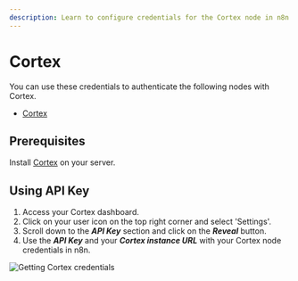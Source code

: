 ```yaml
---
description: Learn to configure credentials for the Cortex node in n8n
---
```

# Cortex

You can use these credentials to authenticate the following nodes with Cortex.
- [Cortex](../../nodes-library/nodes/Cortex/README.md)

## Prerequisites

Install [Cortex](https://github.com/TheHive-Project/CortexDocs/blob/master/installation/install-guide.md) on your server.

## Using API Key

1. Access your Cortex dashboard.
2. Click on your user icon on the top right corner and select 'Settings'.
3. Scroll down to the ***API Key*** section and click on the ***Reveal*** button.
4. Use the ***API Key*** and your ***Cortex instance URL*** with your Cortex node credentials in n8n.

![Getting Cortex credentials](./using-api.gif)
